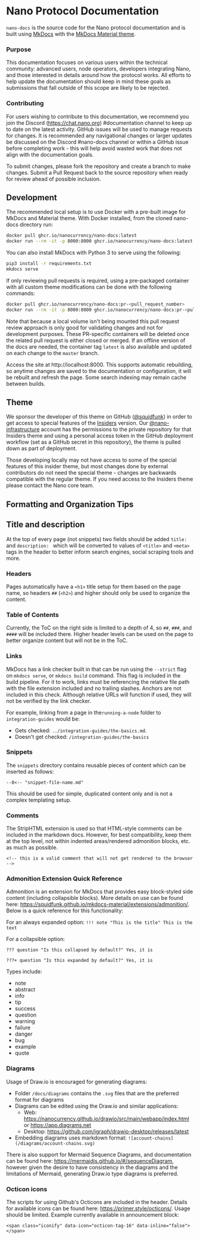# Nano Protocol Documentation

`nano-docs` is the source code for the Nano protocol documentation and is built using [MkDocs](https://www.mkdocs.org/) with the [MkDocs Material theme](https://squidfunk.github.io/mkdocs-material/).

### Purpose
This documentation focuses on various users within the technical community: advanced users, node operators, developers integrating Nano, and those interested in details around how the protocol works. All efforts to help update the documentation should keep in mind these goals as submissions that fall outside of this scope are likely to be rejected.

### Contributing
For users wishing to contribute to this documentation, we recommend you join the Discord (https://chat.nano.org) #documentation channel to keep up to date on the latest activity. GitHub issues will be used to manage requests for changes. It is recommended any navigational changes or larger updates be discussed on the Discord #nano-docs channel or within a GitHub issue before completing work - this will help avoid wasted work that does not align with the documentation goals.

To submit changes, please fork the repository and create a branch to make changes. Submit a Pull Request back to the source repository when ready for review ahead of possible inclusion.

## Development
The recommended local setup is to use Docker with a pre-built image for MkDocs and Material theme. With Docker installed, from the cloned nano-docs directory run:

```bash
docker pull ghcr.io/nanocurrency/nano-docs:latest
docker run --rm -it -p 8000:8000 ghcr.io/nanocurrency/nano-docs:latest
```

You can also install MkDocs with Python 3 to serve using the following:

```bash
pip3 install -r requirements.txt
mkdocs serve
```

If only reviewing pull requests is required, using a pre-packaged container with all custom theme modifications can be done with the following commands:
```bash
docker pull ghcr.io/nanocurrency/nano-docs:pr-<pull_request_number>
docker run --rm -it -p 8000:8000 ghcr.io/nanocurrency/nano-docs:pr-<pull_request_number>
```

Note that because a local volume isn't being mounted this pull request review approach is only good for validating changes and not for development purposes. These PR-specific containers will be deleted once the related pull request is either closed or merged. If an offline version of the docs are needed, the container tag `latest` is also available and updated on each change to the `master` branch.

Access the site at http://localhost:8000. This supports automatic rebuilding, so anytime changes are saved to the documentation or configuration, it will be rebuilt and refresh the page. Some search indexing may remain cache between builds.

## Theme

We sponsor the developer of this theme on GitHub ([@squidfunk](https://github.com/squidfunk)) in order to get access to special features of the [Insiders](https://squidfunk.github.io/mkdocs-material-insiders/) version. Our [@nano-infrastructure](https://github.com/nano-infrastructure) account has the permissions to the private repository for that Insiders theme and using a personal access token in the GitHub deployment workflow (set as a GitHub secret in this repository), the theme is pulled down as part of deployment.

Those developing locally may not have access to some of the special features of this insider theme, but most changes done by external contributors do not need the special theme - changes are backwards compatible with the regular theme. If you need access to the Insiders theme please contact the Nano core team.

## Formatting and Organization Tips

## Title and description
At the top of every page (not snippets) two fields should be added `title: ` and `description: ` which will be converted to values of `<title>` and `<meta>` tags in the header to better inform search engines, social scraping tools and more.

### Headers
Pages automatically have a `<h1>` title setup for them based on the page name, so headers `##` (`<h2>`) and higher should only be used to organize the content.

### Table of Contents
Currently, the ToC on the right side is limited to a depth of 4, so `##`, `###`, and `####` will be included there. Higher header levels can be used on the page to better organize content but will not be in the ToC.

### Links
MkDocs has a link checker built in that can be run using the `--strict` flag on `mkdocs serve`, or `mkdocs build` command. This flag is included in the build pipeline. For it to work, links must be referencing the relative file path with the file extension included and no trailing slashes. Anchors are not included in this check. Although relative URLs will function if used, they will not be verified by the link checker.

For example, linking from a page in the`running-a-node` folder to `integration-guides` would be:

* Gets checked: `../integration-guides/the-basics.md`.
* Doesn't get checked: `/integration-guides/the-basics`

### Snippets
The `snippets` directory contains reusable pieces of content which can be inserted as follows:

`--8<-- "snippet-file-name.md"`

This should be used for simple, duplicated content only and is not a complex templating setup.

### Comments
The StripHTML extension is used so that HTML-style comments can be included in the markdown docs. However, for best compatibility, keep them at the top level, not within indented areas/rendered admonition blocks, etc. as much as possible.

`<!-- this is a valid comment that will not get rendered to the browser -->`

### Admonition Extension Quick Reference
Admonition is an extension for MkDocs that provides easy block-styled side content (including collapsible blocks). More details on use can be found here: https://squidfunk.github.io/mkdocs-material/extensions/admonition/. Below is a quick reference for this functionality:

For an always expanded option:
`!!! note "This is the title"
	 This is the text`

For a collapsible option:

`??? question "Is this collapsed by default?"
	 Yes, it is`

`???+ question "Is this expanded by default?"
	 Yes, it is`

Types include:

- note
- abstract
- info
- tip
- success
- question
- warning
- failure
- danger
- bug
- example
- quote

### Diagrams
Usage of Draw.io is encouraged for generating diagrams:

* Folder `/docs/diagrams` contains the `.svg` files that are the preferred format for diagrams
* Diagrams can be edited using the Draw.io and similar applications:
	* Web: https://nanocurrency.github.io/drawio/src/main/webapp/index.html or https://app.diagrams.net
	* Desktop: https://github.com/jgraph/drawio-desktop/releases/latest 
* Embedding diagrams uses markdown format: `![account-chains](/diagrams/account-chains.svg)`

There is also support for Mermaid Sequence Diagrams, and documentation can be found here: https://mermaidjs.github.io/#/sequenceDiagram, however given the desire to have consistency in the diagrams and the limitations of Mermaid, generating Draw.io type diagrams is preferred.

### Octicon icons
The scripts for using Github's Octicons are included in the header. Details for available icons can be found here: https://primer.style/octicons/. Usage should be limited. Example currently available in announcement block:

`<span class="iconify" data-icon="octicon-tag-16" data-inline="false"></span>`
